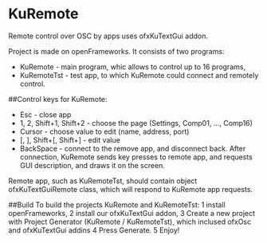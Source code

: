 # KuRemote
Remote control over OSC by apps uses ofxKuTextGui addon.


Project is made on openFrameworks.
It consists of two programs:
* KuRemote - main program, whic allows to control up to 16 programs,
* KuRemoteTst - test app, to which KuRemote could connect and remotely control.

##Control keys for KuRemote:
* Esc - close app
* 1, 2, Shift+1, Shift+2 - choose the page (Settings, Comp01, ..., Comp16)
* Cursor - choose value to edit (name, address, port)
* [, ], Shift+[, Shift+] - edit value
* BackSpace - connect to the remove app, and disconnect back. After connection, KuRemote sends key presses to remote app,
and requests GUI description, and draws it on the screen. 

Remote app, such as KuRemoteTst, should contain object ofxKuTextGuiRemote class,
which will respond to KuRemote app requests.

##Build 
To build the projects KuRemote and KuRemoteTst:
1 install openFrameworks, 
2 install our ofxKuTextGui addon,
3 Create a new project with Project Generator (KuRemote / KuRemoteTst), which inclused ofxOsc and ofxKuTextGui addins
4 Press Generate.
5 Enjoy!

